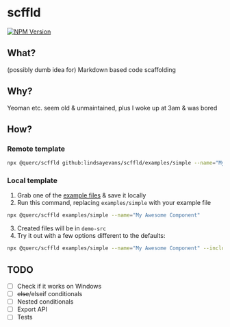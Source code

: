 # scffld

[![NPM Version](https://img.shields.io/npm/v/%40querc%2Fscffld)](https://www.npmjs.com/package/@querc/scffld)

## What?

(possibly dumb idea for) Markdown based code scaffolding

## Why?

Yeoman etc. seem old & unmaintained, plus I woke up at 3am & was bored

## How?

### Remote template

```sh
npx @querc/scffld github:lindsayevans/scffld/examples/simple --name="My Awesome Component"
```

### Local template

1. Grab one of the [example files](./examples) & save it locally
2. Run this command, replacing `examples/simple` with your example file

```sh
npx @querc/scffld examples/simple --name="My Awesome Component"
```

3. Created files will be in `demo-src`
4. Try it out with a few options different to the defaults:

```sh
npx @querc/scffld examples/simple --name="My Awesome Component" --includeStyle=false --yeah=false --nah=true
```

## TODO

- [ ] Check if it works on Windows
- [ ] ~~else~~/elseif conditionals
- [ ] Nested conditionals
- [ ] Export API
- [ ] Tests
